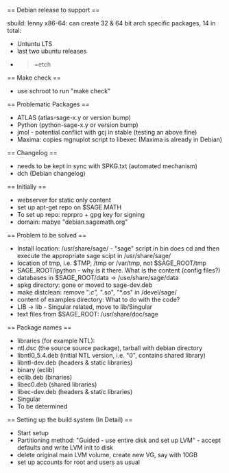 == Debian release to support ==

sbuild: lenny x86-64: can create 32 & 64 bit arch specific packages, 14 in total:

 * Untuntu LTS
 * last two ubuntu releases
 * >=etch

== Make check ==
 * use schroot to run "make check"

== Problematic Packages ==

 * ATLAS  (atlas-sage-x.y or version bump)
 * Python (python-sage-x.y or version bump)
 * jmol - potential conflict with gcj in stable (testing an above fine)
 * Maxima: copies mgnuplot script to libexec (Maxima is already in Debian)

== Changelog ==

 * needs to be kept in sync with SPKG.txt (automated mechanism)
 * dch (Debian changelog)

== Initially ==
 * webserver for static only content
 * set up apt-get repo on $SAGE.MATH
 * To set up repo: reprpro + gpg key for signing
 * domain: mabye "debian.sagemath.org"

== Problem to be solved ==

 * Install location: /usr/share/sage/ - "sage" script in bin does cd and 
   then execute the appropriate sage scipt in /usr/share/sage/
 * location of tmp, i.e. $TMP, /tmp or /var/tmp, not $SAGE_ROOT/tmp
 * SAGE_ROOT/ipython - why is it there. What is the content (config files?)
 * databases in $SAGE_ROOT/data -> /use/share/sage/data
 * spkg directory: gone or moved to sage-dev.deb
 * make distclean: remove "*.c", "*.so", "*.os" in /devel/sage/
 * content of examples directory: What to do with the code?
 * LIB -> lib - Singular related, move to lib/Singular
 * text files from $SAGE_ROOT: /usr/share/doc/sage

== Package names ==
 
 * libraries (for example NTL):
  * ntl.dsc (the source source package), tarball with debian directory
  * libntl0_5.4.deb (initial NTL version, i.e. "0", contains shared library) 
  * libntl-dev.deb (headers & static libraries)
 * binary (eclib)
  * eclib.deb (binaries)
  * libec0.deb (shared libraries)
  * libec-dev.deb (headers & static libraries)
 * Singular
  * To be determined

== Setting up the build system (In Detail) ==

 * Start setup
 * Partitioning method: "Guided - use entire disk and set up LVM" - accept defaults and write LVM init to disk
 * delete original main LVM volume, create new VG, say with 10GB
 * set up accounts for root and users as usual

